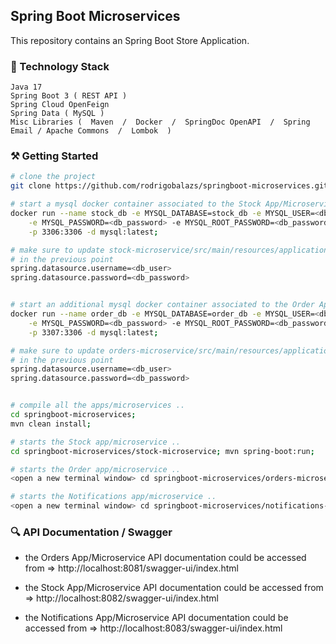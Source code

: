 ## Spring Boot Microservices
This repository contains an Spring Boot Store Application.

### 🔧 Technology Stack

```
Java 17
Spring Boot 3 ( REST API )
Spring Cloud OpenFeign
Spring Data ( MySQL )
Misc Libraries (  Maven  /  Docker  /  SpringDoc OpenAPI  /  Spring Email / Apache Commons  /  Lombok  )
```

### ⚒️ Getting Started

```bash
# clone the project
git clone https://github.com/rodrigobalazs/springboot-microservices.git;

# start a mysql docker container associated to the Stock App/Microservice
docker run --name stock_db -e MYSQL_DATABASE=stock_db -e MYSQL_USER=<db_user> \
    -e MYSQL_PASSWORD=<db_password> -e MYSQL_ROOT_PASSWORD=<db_password> \
    -p 3306:3306 -d mysql:latest;

# make sure to update stock-microservice/src/main/resources/application.properties with the <db_user> and <db_password> defined
# in the previous point
spring.datasource.username=<db_user>
spring.datasource.password=<db_password>


# start an additional mysql docker container associated to the Order App/Microservice ( note => the port has changed from 3306 to 3307 to avoid collisions between the docker DB containers )
docker run --name order_db -e MYSQL_DATABASE=order_db -e MYSQL_USER=<db_user> \
    -e MYSQL_PASSWORD=<db_password> -e MYSQL_ROOT_PASSWORD=<db_password> \
    -p 3307:3306 -d mysql:latest;

# make sure to update orders-microservice/src/main/resources/application.properties with the <db_user> and <db_password> defined
# in the previous point
spring.datasource.username=<db_user>
spring.datasource.password=<db_password>


# compile all the apps/microservices ..
cd springboot-microservices;
mvn clean install;

# starts the Stock app/microservice ..
cd springboot-microservices/stock-microservice; mvn spring-boot:run;

# starts the Order app/microservice ..
<open a new terminal window> cd springboot-microservices/orders-microservice; mvn spring-boot:run;

# starts the Notifications app/microservice ..
<open a new terminal window> cd springboot-microservices/notifications-microservice; mvn spring-boot:run;
```


### 🔍 API Documentation / Swagger

- the Orders App/Microservice API documentation could be accessed from => http://localhost:8081/swagger-ui/index.html

- the Stock App/Microservice API documentation could be accessed from => http://localhost:8082/swagger-ui/index.html

- the Notifications App/Microservice API documentation could be accessed from => http://localhost:8083/swagger-ui/index.html
